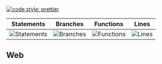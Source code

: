 [![code style: prettier](https://img.shields.io/badge/code_style-prettier-ff69b4.svg?style=flat-square)](https://github.com/prettier/prettier)

| Statements                                    | Branches                                  | Functions                                   | Lines                               |
| --------------------------------------------- | ----------------------------------------- | ------------------------------------------- | ----------------------------------- |
| ![Statements](https://img.shields.io/badge/Coverage-22.5%25-red.svg 'Make me better!') | ![Branches](https://img.shields.io/badge/Coverage-4.69%25-red.svg 'Make me better!') | ![Functions](https://img.shields.io/badge/Coverage-10.36%25-red.svg 'Make me better!') | ![Lines](https://img.shields.io/badge/Coverage-22.94%25-red.svg 'Make me better!') |

## Web
